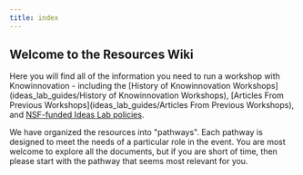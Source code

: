 ```yaml
---
title: index
---
```

## Welcome to the Resources Wiki

Here you will find all of the information you need to run a workshop with Knowinnovation - including the [History of Knowinnovation Workshops](ideas_lab_guides/History of Knowinnovation Workshops), [Articles From Previous Workshops](ideas_lab_guides/Articles From Previous Workshops), and [NSF-funded Ideas Lab policies](https://www.nsf.gov/pubs/policydocs/pappguide/nsf16001/nsf16_1.pdf#page#54). 

We have organized the resources into "pathways". Each pathway is designed to meet the needs of a particular role in the event. You are most welcome to explore all the documents, but if you are short of time, then please start with the pathway that seems most relevant for you.


